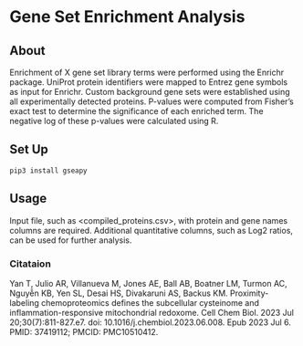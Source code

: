# Gene Set Enrichment Analysis

## About
Enrichment of X gene set library terms were performed using the Enrichr package. UniProt protein identifiers were mapped to Entrez gene symbols as input for Enrichr. Custom background gene sets were established using all experimentally detected proteins. P-values were computed from Fisher’s exact test to determine the significance of each enriched term. The negative log of these p-values were calculated using R. 

## Set Up
```
pip3 install gseapy
```

## Usage
Input file, such as <compiled_proteins.csv>, with protein and gene names columns are required. Additional quantitative columns, such as Log2 ratios, can be used for further analysis.

### Citataion
Yan T, Julio AR, Villanueva M, Jones AE, Ball AB, Boatner LM, Turmon AC, Nguyễn KB, Yen SL, Desai HS, Divakaruni AS, Backus KM. Proximity-labeling chemoproteomics defines the subcellular cysteinome and inflammation-responsive mitochondrial redoxome. Cell Chem Biol. 2023 Jul 20;30(7):811-827.e7. doi: 10.1016/j.chembiol.2023.06.008. Epub 2023 Jul 6. PMID: 37419112; PMCID: PMC10510412.
